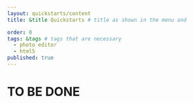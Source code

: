 ```yaml
---
layout: quickstarts/content
title: &title Quickstarts # title as shown in the menu and 

order: 0
tags: &tags # tags that are necessary
  - photo editor 
  - html5
published: true
---
```



# TO BE DONE

